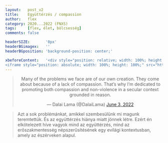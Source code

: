 ```yaml
---
layout:   post_v2
title:    Együttérzés / compassion
author:   flex
category: 2020...2022 (FNXS)
tags:     [flex, élet, bölcsesség]
comments: false

headerSIZE:       '0px'
headerBGimagex:   ''
headerBGposition: 'background-position: center;'

xbeforeContent:	  '<div style="position: relative; width: 100%; height: 0; padding-bottom: 56.25%;">
<iframe style="position: absolute; width: 100%; height: 100%;" src="https://www.youtube.com/embed/ec6_rZ6llI4" title="YouTube video player" frameborder="0" allow="accelerometer; autoplay; clipboard-write; encrypted-media; gyroscope; picture-in-picture" allowfullscreen></iframe></div>'
---
```


<center><blockquote class="twitter-tweet"><p lang="en" dir="ltr">Many of the problems we face are of our own creation. They come about because of a lack of compassion. That’s why I’m dedicated to promoting both compassion and non-violence in a secular context grounded in reason.</p>&mdash; Dalai Lama (@DalaiLama) <a href="https://twitter.com/DalaiLama/status/1532657536574586881?ref_src=twsrc%5Etfw">June 3, 2022</a></blockquote> <script async src="https://platform.twitter.com/widgets.js" charset="utf-8"></script></center>

> Azt a sok problémánkat, amikkel szembesülünk mi magunk teremtettük. És az együttérzés hiánya miatt jönnek létre. Ezért én elkötelezett híve vagyok mind az együttérzés, mind az erőszakmentesség népszerűsítésének egy evilági kontextusban, amely az észérveken alapul.